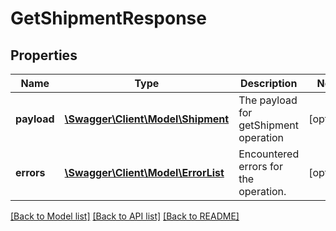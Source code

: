 # GetShipmentResponse

## Properties
Name | Type | Description | Notes
------------ | ------------- | ------------- | -------------
**payload** | [**\Swagger\Client\Model\Shipment**](Shipment.md) | The payload for getShipment operation | [optional] 
**errors** | [**\Swagger\Client\Model\ErrorList**](ErrorList.md) | Encountered errors for the operation. | [optional] 

[[Back to Model list]](../README.md#documentation-for-models) [[Back to API list]](../README.md#documentation-for-api-endpoints) [[Back to README]](../README.md)


